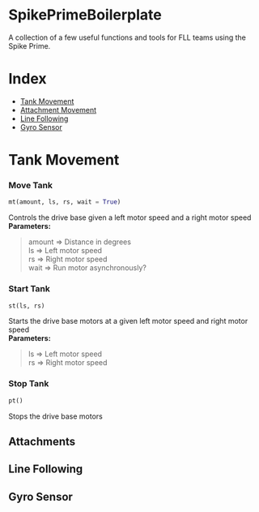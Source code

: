 # SpikePrimeBoilerplate
A collection of a few useful functions and tools for FLL teams using the Spike Prime.
  
# Index
  - [Tank Movement](#tank-movement)
  - [Attachment Movement](#attachments)
  - [Line Following](#line-following)
  - [Gyro Sensor](#gyro-sensor)
  
# Tank Movement

### Move Tank 

```python
mt(amount, ls, rs, wait = True)
```

Controls the drive base given a left motor speed and a right motor speed  
<b>Parameters:</b>  
>amount => Distance in degrees  
>ls => Left motor speed  
>rs => Right motor speed  
>wait => Run motor asynchronously?  

### Start Tank 

```python
st(ls, rs)
```

Starts the drive base motors at a given left motor speed and right motor speed  
<b>Parameters:</b>  
>ls => Left motor speed  
>rs => Right motor speed  

### Stop Tank 

```python
pt()
```

Stops the drive base motors

## Attachments

## Line Following

## Gyro Sensor

